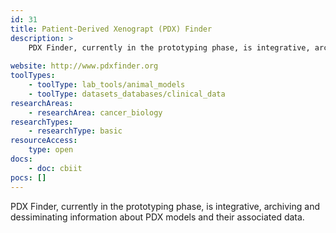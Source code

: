 ```yaml
---
id: 31
title: Patient-Derived Xenograpt (PDX) Finder
description: >
    PDX Finder, currently in the prototyping phase, is integrative, archiving and dessiminating information about PDX models and their associated data.
    
website: http://www.pdxfinder.org
toolTypes:
    - toolType: lab_tools/animal_models
    - toolType: datasets_databases/clinical_data
researchAreas:
    - researchArea: cancer_biology
researchTypes:
    - researchType: basic
resourceAccess:
    type: open
docs:
    - doc: cbiit
pocs: []        
---
```

PDX Finder, currently in the prototyping phase, is integrative, archiving and dessiminating information about PDX models and their associated data.
